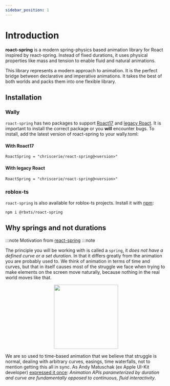 ```yaml
---
sidebar_position: 1
---
```


# Introduction

<b>roact-spring</b> is a modern spring-physics based animation library for Roact inspired by react-spring. Instead of fixed durations, it uses physical properties like mass and tension to enable fluid and natural animations.

This library represents a modern approach to animation. It is the perfect bridge between declarative and imperative animations. It takes the best of both worlds and packs them into one flexible library.

## Installation

### Wally

`roact-spring` has two packages to support [Roact17](https://github.com/grilme99/CorePackages) and [legacy Roact](https://github.com/Roblox/roact). It is important to install the correct package or you **will** encounter bugs. To install, add the latest version of roact-spring to your wally.toml:

#### With Roact17
```console
RoactSpring = "chriscerie/react-spring@<version>"
```

#### With legacy Roact
```console
RoactSpring = "chriscerie/roact-spring@<version>"
```

### roblox-ts

`roact-spring` is also available for roblox-ts projects. Install it with [npm](https://www.npmjs.com/package/@rbxts/roact-spring):
```console
npm i @rbxts/roact-spring
```

## Why springs and not durations

:::note
Motivation from [react-spring](https://react-spring.io/#why-springs-and-not-durations)
:::note

The principle you will be working with is called a `spring`, it *does not have a defined curve or a set duration*. In that it differs greatly from the animation you are probably used to. We think of animation in terms of time and curves, but that in itself causes most of the struggle we face when trying to make elements on the screen move naturally, because nothing in the real world moves like that.

<p align="center">
    <img src="https://i.imgur.com/7CCH51r.png" width="200" />
</p>

We are so used to time-based animation that we believe that struggle is normal, dealing with arbitrary curves, easings, time waterfalls, not to mention getting this all in sync. As Andy Matuschak (ex Apple UI-Kit developer) [expressed it once](https://twitter.com/andy_matuschak/status/566736015188963328): *Animation APIs parameterized by duration and curve are fundamentally opposed to continuous, fluid interactivity*.